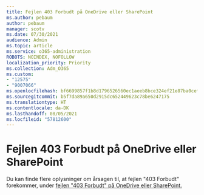 ```yaml
---
title: Fejlen 403 Forbudt på OneDrive eller SharePoint
ms.author: pebaum
author: pebaum
manager: scotv
ms.date: 07/30/2021
audience: Admin
ms.topic: article
ms.service: o365-administration
ROBOTS: NOINDEX, NOFOLLOW
localization_priority: Priority
ms.collection: Adm_O365
ms.custom:
- "12575"
- "9007066"
ms.openlocfilehash: bf6699857f1b8d1796526560ec1aeeb8bce324ef21e87ba0cefa6c3da57e32d3
ms.sourcegitcommit: b5f7da89a650d2915dc652449623c78be6247175
ms.translationtype: HT
ms.contentlocale: da-DK
ms.lasthandoff: 08/05/2021
ms.locfileid: "57812600"
---
```

# <a name="403-forbidden-error-on-onedrive-or-sharepoint"></a>Fejlen 403 Forbudt på OneDrive eller SharePoint

Du kan finde flere oplysninger om årsagen til, at fejlen "403 Forbudt" forekommer, under [fejlen "403 Forbudt" på OneDrive eller SharePoint.](/sharepoint/troubleshoot/sharing-and-permissions/error-403-forbidden)